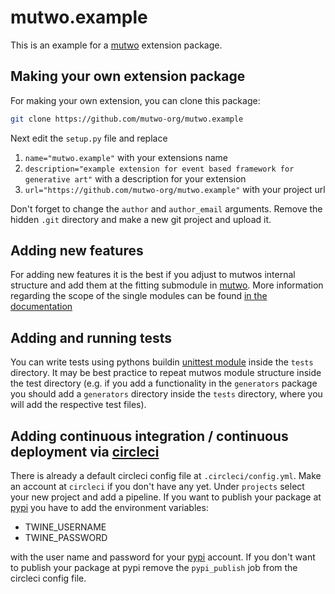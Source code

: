 # mutwo.example

This is an example for a [mutwo](https://github.com/mutwo-org) extension package.

## Making your own extension package

For making your own extension, you can clone this package:

```sh
git clone https://github.com/mutwo-org/mutwo.example
```

Next edit the `setup.py` file and replace

1. `name="mutwo.example"` with your extensions name
2. `description="example extension for event based framework for generative art"` with a description for your extension
3. `url="https://github.com/mutwo-org/mutwo.example"` with your project url

Don't forget to change the `author` and `author_email` arguments.
Remove the hidden `.git` directory and make a new git project and upload it.

## Adding new features

For adding new features it is the best if you adjust to mutwos internal structure and add them at the fitting submodule in [mutwo](https://github.com/mutwo-org/mutwo.example/tree/main/mutwo).
More information regarding the scope of the single modules can be found [in the documentation](https://mutwo-org.github.io/)

## Adding and running tests

You can write tests using pythons buildin [unittest module](https://docs.python.org/3/library/unittest.html) inside the `tests` directory.
It may be best practice to repeat mutwos module structure inside the test directory (e.g. if you add a functionality in the `generators` package you should add a `generators` directory inside the `tests` directory, where you will add the respective test files).

## Adding continuous integration / continuous deployment via [circleci](https://circleci.com)

There is already a default circleci config file at `.circleci/config.yml`.
Make an account at `circleci` if you don't have any yet.
Under `projects` select your new project and add a pipeline.
If you want to publish your package at [pypi](pypi.org/) you have to add the environment variables:

- TWINE_USERNAME
- TWINE_PASSWORD

with the user name and password for your [pypi](pypi.org/) account.
If you don't want to publish your package at pypi remove the `pypi_publish` job from the circleci config file.
